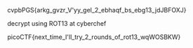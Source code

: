 cvpbPGS{arkg_gvzr_V'yy_gel_2_ebhaqf_bs_ebg13_jdJBFOXJ}

decrypt using ROT13 at cyberchef

picoCTF{next_time_I'll_try_2_rounds_of_rot13_wqWOSBKW}